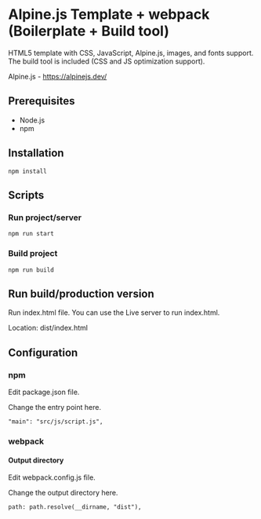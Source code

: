 # Alpine.js Template + webpack (Boilerplate + Build tool)

HTML5 template with CSS, JavaScript, Alpine.js, images, and fonts support. The build tool is included (CSS and JS optimization support).

Alpine.js - https://alpinejs.dev/

## Prerequisites
- Node.js
- npm

## Installation
```npm install```

## Scripts

### Run project/server
```npm run start```

### Build project
```npm run build```

## Run build/production version
Run index.html file. You can use the Live server to run index.html.

Location: dist/index.html

## Configuration

### npm

Edit package.json file.

Change the entry point here.

```"main": "src/js/script.js",```

### webpack

#### Output directory

Edit webpack.config.js file.

Change the output directory here.

```path: path.resolve(__dirname, "dist"),```
